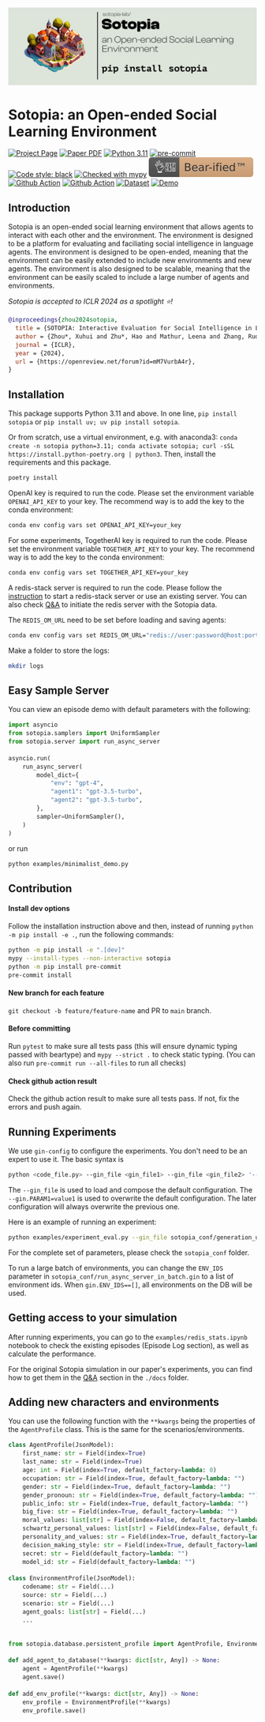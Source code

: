 ![sotopia](figs/title.png)
# Sotopia: an Open-ended Social Learning Environment
[![Project Page](https://img.shields.io/badge/Project-Page-green.svg)](https://www.sotopia.world/projects/sotopia)
[![Paper PDF](https://img.shields.io/badge/Paper-PDF-red.svg)](https://arxiv.org/abs/2310.11667)
[![Python 3.11](https://img.shields.io/badge/python-3.11-blue.svg)](https://www.python.org/downloads/release/python-3109/)
[![pre-commit](https://img.shields.io/badge/pre--commit-enabled-brightgreen?logo=pre-commit&logoColor=white)](https://pre-commit.com/)
<a href="https://github.com/psf/black"><img alt="Code style: black" src="https://img.shields.io/badge/code%20style-black-000000.svg"></a>
[![Checked with mypy](https://www.mypy-lang.org/static/mypy_badge.svg)](https://mypy-lang.org/)
[![bear-ified](https://raw.githubusercontent.com/beartype/beartype-assets/main/badge/bear-ified.svg)](https://beartype.readthedocs.io)
[![Github Action](https://github.com/XuhuiZhou/sotopia/actions/workflows/tests.yml/badge.svg?branch=main)]()
[![Github Action](https://github.com/XuhuiZhou/sotopia/actions/workflows/pre-commit.yml/badge.svg?branch=main)]()
[![Dataset](https://img.shields.io/badge/%F0%9F%A4%97-Sotopia-Dataset-yellow)](https://huggingface.co/datasets/cmu-lti/sotopia)
[![Demo](https://img.shields.io/badge/%F0%9F%A4%97-Sotopia-Demo-orange)](https://huggingface.co/spaces/cmu-lti/sotopia-space/)

## Introduction

Sotopia is an open-ended social learning environment that allows agents to interact with each other and the environment. The environment is designed to be a platform for evaluating and faciliating social intelligence in language agents. The environment is designed to be open-ended, meaning that the environment can be easily extended to include new environments and new agents. The environment is also designed to be scalable, meaning that the environment can be easily scaled to include a large number of agents and environments.

*Sotopia is accepted to ICLR 2024 as a spotlight ⭐!*

```bibtex
@inproceedings{zhou2024sotopia,
  title = {SOTOPIA: Interactive Evaluation for Social Intelligence in Language Agents},
  author = {Zhou*, Xuhui and Zhu*, Hao and Mathur, Leena and Zhang, Ruohong and Qi, Zhengyang and Yu, Haofei and Morency, Louis-Philippe and Bisk, Yonatan and Fried, Daniel and Neubig, Graham and Sap, Maarten},
  journal = {ICLR},
  year = {2024},
  url = {https://openreview.net/forum?id=mM7VurbA4r},
}
```


## Installation
This package supports Python 3.11 and above. In one line,
`pip install sotopia` or `pip install uv; uv pip install sotopia`.

Or from scratch, use a virtual environment, e.g. with anaconda3: `conda create -n sotopia python=3.11; conda activate sotopia; curl -sSL https://install.python-poetry.org | python3`. Then, install the requirements and this package.
```bash
poetry install
```

OpenAI key is required to run the code. Please set the environment variable `OPENAI_API_KEY` to your key. The recommend way is to add the key to the conda environment:
```bash
conda env config vars set OPENAI_API_KEY=your_key
```

For some experiments, TogetherAI key is required to run the code. Please set the environment variable `TOGETHER_API_KEY` to your key. The recommend way is to add the key to the conda environment:
```bash
conda env config vars set TOGETHER_API_KEY=your_key
```

A redis-stack server is required to run the code. Please follow the [instruction](https://redis.io/docs/stack/get-started/install/docker/) to start a redis-stack server or use an existing server. You can also check [Q&A](/docs/all_the_issues.md) to initiate the redis server with the Sotopia data.

The `REDIS_OM_URL` need to be set before loading and saving agents:
```bash
conda env config vars set REDIS_OM_URL="redis://user:password@host:port"
```

Make a folder to store the logs:
```bash
mkdir logs
```

## Easy Sample Server
You can view an episode demo with default parameters with the following:
```python
import asyncio
from sotopia.samplers import UniformSampler
from sotopia.server import run_async_server

asyncio.run(
    run_async_server(
        model_dict={
            "env": "gpt-4",
            "agent1": "gpt-3.5-turbo",
            "agent2": "gpt-3.5-turbo",
        },
        sampler=UniformSampler(),
    )
)
```
or run
```bash
python examples/minimalist_demo.py
```

## Contribution
#### Install dev options
Follow the installation instruction above and then, instead of running `python -m pip install -e .`, run the following commands:

```bash
python -m pip install -e ".[dev]"
mypy --install-types --non-interactive sotopia
python -m pip install pre-commit
pre-commit install
```
#### New branch for each feature
`git checkout -b feature/feature-name` and PR to `main` branch.
#### Before committing
Run `pytest` to make sure all tests pass (this will ensure dynamic typing passed with beartype) and `mypy --strict .` to check static typing.
(You can also run `pre-commit run --all-files` to run all checks)
#### Check github action result
Check the github action result to make sure all tests pass. If not, fix the errors and push again.

## Running Experiments
We use `gin-config` to configure the experiments. You don't need to be an expert to use it. The basic syntax is
```bash
python <code_file.py> --gin_file <gin_file1> --gin_file <gin_file2> '--gin.PARAM1=value1' '--gin.PARAM2=value2'
```
The `--gin_file` is used to load and compose the default configuration. The `--gin.PARAM1=value1` is used to overwrite the default configuration. The later configuration will always overwrite the previous one.

Here is an example of running an experiment:

```bash
python examples/experiment_eval.py --gin_file sotopia_conf/generation_utils_conf/generate.gin --gin_file sotopia_conf/server_conf/server.gin --gin_file sotopia_conf/run_async_server_in_batch.gin '--gin.ENV_IDS=["01H7VFHPDZVVCDZR3AARA547CY"]' '--gin.AGENT1_MODEL="gpt-4"' '--gin.BATCH_SIZE=20' '--gin.PUSH_TO_DB=False' '--gin.TAG="test"'
```
For the complete set of parameters, please check the `sotopia_conf` folder.

To run a large batch of environments, you can change the `ENV_IDS` parameter in `sotopia_conf/run_async_server_in_batch.gin` to a list of environment ids. When `gin.ENV_IDS==[]`, all environments on the DB will be used.

## Getting access to your simulation
After running experiments, you can go to the `examples/redis_stats.ipynb` notebook to check the existing episodes (Episode Log section), as well as calculate the performance.

For the original Sotopia simulation in our paper's experiments, you can find how to get them in the [Q&A](/docs/all_the_issues.md) section in the `./docs` folder.

## Adding new characters and environments
You can use the following function with the `**kwargs` being the properties of the `AgentProfile` class. This is the same for the scenarios/environments.
```python
class AgentProfile(JsonModel):
    first_name: str = Field(index=True)
    last_name: str = Field(index=True)
    age: int = Field(index=True, default_factory=lambda: 0)
    occupation: str = Field(index=True, default_factory=lambda: "")
    gender: str = Field(index=True, default_factory=lambda: "")
    gender_pronoun: str = Field(index=True, default_factory=lambda: "")
    public_info: str = Field(index=True, default_factory=lambda: "")
    big_five: str = Field(index=True, default_factory=lambda: "")
    moral_values: list[str] = Field(index=False, default_factory=lambda: [])
    schwartz_personal_values: list[str] = Field(index=False, default_factory=lambda: [])
    personality_and_values: str = Field(index=True, default_factory=lambda: "")
    decision_making_style: str = Field(index=True, default_factory=lambda: "")
    secret: str = Field(default_factory=lambda: "")
    model_id: str = Field(default_factory=lambda: "")

class EnvironmentProfile(JsonModel):
    codename: str = Field(...)
    source: str = Field(...)
    scenario: str = Field(...)
    agent_goals: list[str] = Field(...)
    ...
```

```python

from sotopia.database.persistent_profile import AgentProfile, EnvironmentProfile

def add_agent_to_database(**kwargs: dict[str, Any]) -> None:
    agent = AgentProfile(**kwargs)
    agent.save()

def add_env_profile(**kwargs: dict[str, Any]) -> None:
    env_profile = EnvironmentProfile(**kwargs)
    env_profile.save()
```

